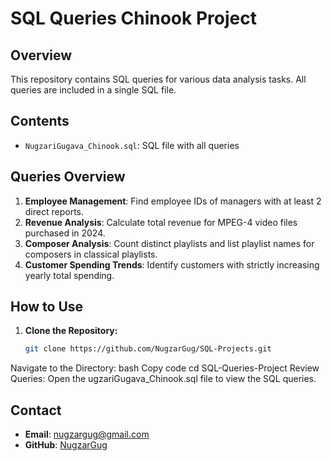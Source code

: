# SQL Queries Chinook Project

## Overview

This repository contains SQL queries for various data analysis tasks. All queries are included in a single SQL file.

## Contents

- `NugzariGugava_Chinook.sql`: SQL file with all queries

## Queries Overview

1. **Employee Management**: Find employee IDs of managers with at least 2 direct reports.
2. **Revenue Analysis**: Calculate total revenue for MPEG-4 video files purchased in 2024.
3. **Composer Analysis**: Count distinct playlists and list playlist names for composers in classical playlists.
4. **Customer Spending Trends**: Identify customers with strictly increasing yearly total spending.

## How to Use

1. **Clone the Repository:**
   ```bash
   git clone https://github.com/NugzarGug/SQL-Projects.git
Navigate to the Directory:
bash
Copy code
cd SQL-Queries-Project
Review Queries:
Open the ugzariGugava_Chinook.sql file to view the SQL queries.
## Contact

- **Email**: nugzargug@gmail.com
- **GitHub**: [NugzarGug](https://github.com/NugzarGug)

